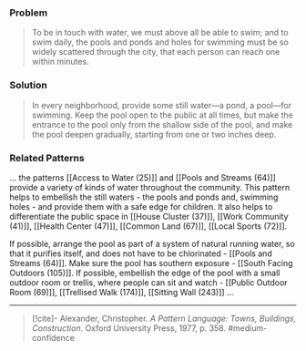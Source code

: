 ### Problem
>To be in touch with water, we must above all be able to swim; and to swim daily, the pools and ponds and holes for swimming must be so widely scattered through the city, that each person can reach one within minutes.

### Solution
>In every neighborhood, provide some still water—a pond, a pool—for swimming. Keep the pool open to the public at all times, but make the entrance to the pool only from the shallow side of the pool, and make the pool deepen gradually, starting from one or two inches deep.

### Related Patterns
... the patterns [[Access to Water (25)]] and [[Pools and Streams (64)]] provide a variety of kinds of water throughout the community. This pattern helps to embellish the still waters - the pools and ponds and, swimming holes - and provide them with a safe edge for children. It also helps to differentiate the public space in [[House Cluster (37)]], [[Work Community (41)]], [[Health Center (47)]], [[Common Land (67)]], [[Local Sports (72)]].

If possible, arrange the pool as part of a system of natural running water, so that it purifies itself, and does not have to be chlorinated - [[Pools and Streams (64)]]. Make sure the pool has southern exposure - [[South Facing Outdoors (105)]]. If possible, embellish the edge of the pool with a small outdoor room or trellis, where people can sit and watch - [[Public Outdoor Room (69)]], [[Trellised Walk (174)]], [[Sitting Wall (243)]] ...

---

> [!cite]- Alexander, Christopher. _A Pattern Language: Towns, Buildings, Construction_. Oxford University Press, 1977, p. 358.
> #medium-confidence 